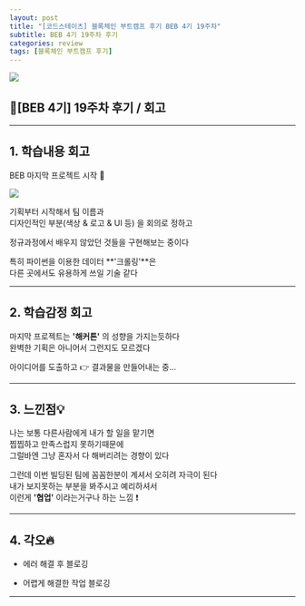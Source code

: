 ```yaml
---
layout: post
title: "[코드스테이츠] 블록체인 부트캠프 후기 BEB 4기 19주차"
subtitle: BEB 4기 19주차 후기
categories: review
tags: [블록체인 부트캠프 후기]
---
```


![](https://velog.velcdn.com/images/-__-/post/f8356d11-ea65-4a0c-b03c-ecde9d118a6a/image.png)

## 🔎[BEB 4기] 19주차 후기 / 회고

<hr>

## 1. 학습내용 회고

BEB 마지막 프로젝트 시작 🥑

![](https://velog.velcdn.com/images/-__-/post/dbed6240-27ea-4d3d-92e7-9c39f25ed937/image.png)

기획부터 시작해서 팀 이름과<br>
디자인적인 부분(색상 & 로고 & UI 등) 을 회의로 정하고

정규과정에서 배우지 않았던 것들을 구현해보는 중이다

특히 파이썬을 이용한 데이터 **'크롤링'**은 <br>
다른 곳에서도 유용하게 쓰일 기술 같다

<hr>

## 2. 학습감정 회고

마지막 프로젝트는 **'해커톤'** 의 성향을 가지는듯하다<br>
완벽한 기획은 아니어서 그런지도 모르겠다

아이디어를 도출하고 👉 결과물을 만들어내는 중...

<hr>

## 3. 느낀점💡

나는 보통 다른사람에게 내가 할 일을 맡기면 <br>
찝찝하고 만족스럽지 못하기때문에 <br>
그럴바엔 그냥 혼자서 다 해버리려는 경향이 있다

그런데 이번 빌딩된 팀에 꼼꼼한분이 계셔서 오히려 자극이 된다<br>
내가 보지못하는 부분을 봐주시고 예리하셔서<br>
이런게 **'협업'** 이라는거구나 하는 느낌 ❗

<hr>

## 4. 각오🔥

- 에러 해결 후 블로깅

- 어렵게 해결한 작업 블로깅

---

